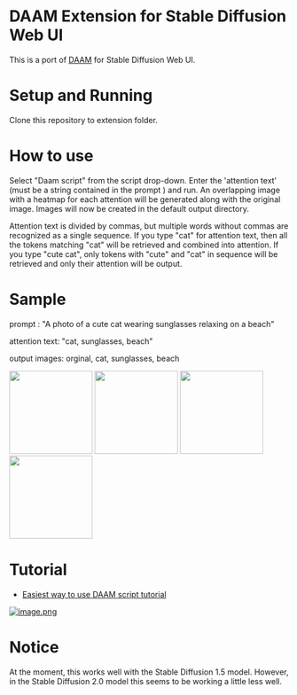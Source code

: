 # DAAM Extension for Stable Diffusion Web UI

This is a port of [DAAM](https://github.com/castorini/daam) for Stable Diffusion Web UI.

# Setup and Running

Clone this repository to extension folder.

# How to use

Select "Daam script" from the script drop-down. Enter the 'attention text' (must be a string contained in the prompt ) and run.
An overlapping image with a heatmap for each attention will be generated along with the original image.
Images will now be created in the default output directory.

Attention text is divided by commas, but multiple words without commas are recognized as a single sequence.
If you type "cat" for attention text, then all the tokens matching "cat" will be retrieved and combined into attention.
If you type "cute cat", only tokens with "cute" and "cat" in sequence will be retrieved and only their attention will be output.

# Sample

prompt : "A photo of a cute cat wearing sunglasses relaxing on a beach"

attention text: "cat, sunglasses, beach"

output images: orginal, cat, sunglasses, beach

<img src="images/00006-2623256163.png" width="150">
<img src="images/00006-2623256163_cat.png" width="150">
<img src="images/00006-2623256163_sunglasses.png" width="150">
<img src="images/00006-2623256163_beach.png" width="150">

# Tutorial

- [Easiest way to use DAAM script tutorial](https://www.youtube.com/watch?v=XiKyEKJrTLQ)

[![image.png](https://s3.amazonaws.com/moonup/production/uploads/1675628788246-6345bd89fe134dfd7a0dba40.png)](https://www.youtube.com/watch?v=XiKyEKJrTLQ)

# Notice
At the moment, this works well with the Stable Diffusion 1.5 model.
However, in the Stable Diffusion 2.0 model this seems to be working a little less well.

